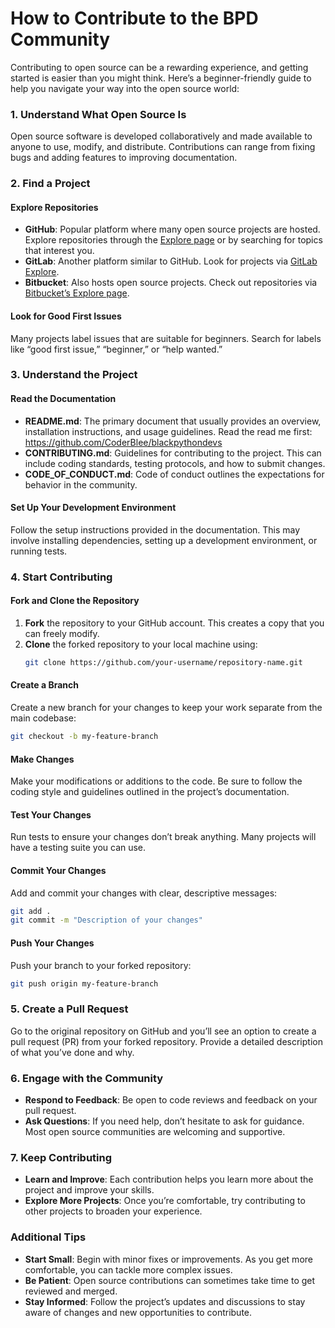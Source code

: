# How to Contribute to the BPD Community
Contributing to open source can be a rewarding experience, and getting started is easier than you might think. Here’s a beginner-friendly guide to help you navigate your way into the open source world:

### 1. **Understand What Open Source Is**

Open source software is developed collaboratively and made available to anyone to use, modify, and distribute. Contributions can range from fixing bugs and adding features to improving documentation.

### 2. **Find a Project**

#### **Explore Repositories**

- **GitHub**: Popular platform where many open source projects are hosted. Explore repositories through the [Explore page](https://github.com/explore) or by searching for topics that interest you.
- **GitLab**: Another platform similar to GitHub. Look for projects via [GitLab Explore](https://gitlab.com/explore/projects).
- **Bitbucket**: Also hosts open source projects. Check out repositories via [Bitbucket’s Explore page](https://bitbucket.org/product).

#### **Look for Good First Issues**

Many projects label issues that are suitable for beginners. Search for labels like “good first issue,” “beginner,” or “help wanted.”

### 3. **Understand the Project**

#### **Read the Documentation**

- **README.md**: The primary document that usually provides an overview, installation instructions, and usage guidelines.  Read the read me first: https://github.com/CoderBlee/blackpythondevs
- **CONTRIBUTING.md**: Guidelines for contributing to the project. This can include coding standards, testing protocols, and how to submit changes.
- **CODE_OF_CONDUCT.md**: Code of conduct outlines the expectations for behavior in the community.

#### **Set Up Your Development Environment**

Follow the setup instructions provided in the documentation. This may involve installing dependencies, setting up a development environment, or running tests.

### 4. **Start Contributing**

#### **Fork and Clone the Repository**

1. **Fork** the repository to your GitHub account. This creates a copy that you can freely modify.
2. **Clone** the forked repository to your local machine using:
   ```bash
   git clone https://github.com/your-username/repository-name.git
   ```

#### **Create a Branch**

Create a new branch for your changes to keep your work separate from the main codebase:
   ```bash
   git checkout -b my-feature-branch
   ```

#### **Make Changes**

Make your modifications or additions to the code. Be sure to follow the coding style and guidelines outlined in the project’s documentation.

#### **Test Your Changes**

Run tests to ensure your changes don’t break anything. Many projects will have a testing suite you can use.

#### **Commit Your Changes**

Add and commit your changes with clear, descriptive messages:
   ```bash
   git add .
   git commit -m "Description of your changes"
   ```

#### **Push Your Changes**

Push your branch to your forked repository:
   ```bash
   git push origin my-feature-branch
   ```

### 5. **Create a Pull Request**

Go to the original repository on GitHub and you’ll see an option to create a pull request (PR) from your forked repository. Provide a detailed description of what you’ve done and why.

### 6. **Engage with the Community**

- **Respond to Feedback**: Be open to code reviews and feedback on your pull request.
- **Ask Questions**: If you need help, don’t hesitate to ask for guidance. Most open source communities are welcoming and supportive.

### 7. **Keep Contributing**

- **Learn and Improve**: Each contribution helps you learn more about the project and improve your skills.
- **Explore More Projects**: Once you’re comfortable, try contributing to other projects to broaden your experience.

### Additional Tips

- **Start Small**: Begin with minor fixes or improvements. As you get more comfortable, you can tackle more complex issues.
- **Be Patient**: Open source contributions can sometimes take time to get reviewed and merged.
- **Stay Informed**: Follow the project’s updates and discussions to stay aware of changes and new opportunities to contribute.


